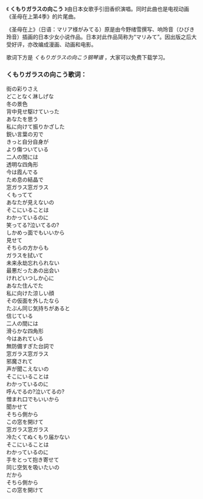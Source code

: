 

《 **くもりガラスの向こう** 》由日本女歌手引田香织演唱。同时此曲也是电视动画《圣母在上第4季》的片尾曲。

《圣母在上》（日语：マリア様がみてる）原是由今野绪雪撰写、响玲音（ひびき玲音）插画的日本少女小说作品。日本对此作品简称为“マリみて”。因出版之后大受好评，亦改编成漫画、动画和电影。

歌词下方是 _くもりガラスの向こう钢琴谱_ ，大家可以免费下载学习。

### くもりガラスの向こう歌词：

街の彩りさえ  
どことなく淋しげな  
冬の景色  
背中見せ駆けていった  
あなたを思う  
私に向けて振りかざした  
鋭い言葉の刃で  
きっと自分自身が  
より傷ついている  
二人の間には  
透明な四角形  
今は霞んでる  
ため息の結晶で  
窓ガラス窓ガラス  
くもってて  
あなたが見えないの  
そこにいることは  
わかっているのに  
笑ってる?泣いてるの?  
しかめっ面でもいいから  
見せて  
そちらの方からも  
ガラスを拭いて  
未来永劫忘れられない  
最悪だったあの出会い  
けれどいつしか心に  
あなた住んでた  
私に向けた涼しい顔  
その仮面を外したなら  
たぶん同じ気持ちがあると  
信じている  
二人の間には  
滑らかな四角形  
今はあれている  
無防備すぎた台詞で  
窓ガラス窓ガラス  
邪魔されて  
声が聞こえないの  
そこにいることは  
わかっているのに  
呼んでるの?泣いてるの?  
憎まれ口でもいいから  
聞かせて  
そちら側から  
この窓を開けて  
窓ガラス窓ガラス  
冷たくてぬくもり届かない  
そこにいることは  
わかっているのに  
手をとって抱き寄せて  
同じ空気を吸いたいの  
だから  
そちら側から  
この窓を開けて

